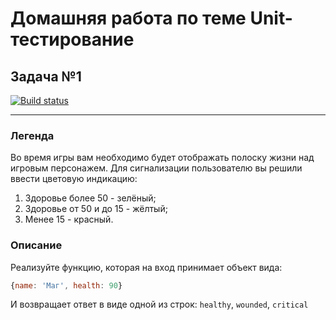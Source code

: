 # Домашняя работа по теме Unit-тестирование
## Задача №1

[![Build status](https://ci.appveyor.com/api/projects/status/l0nahjdy0pmutq2a?svg=true)](https://ci.appveyor.com/project/biryukova-nadezhda/ajs-hw-4-1)

---

### Легенда

Во время игры вам необходимо будет отображать полоску жизни над игровым персонажем. Для сигнализации пользователю вы решили ввести цветовую индикацию:
1. Здоровье более 50 - зелёный;
1. Здоровье от 50 и до 15 - жёлтый;
1. Менее 15 - красный.

### Описание

Реализуйте функцию, которая на вход принимает объект вида:
```javascript
{name: 'Маг', health: 90}
```
И возвращает ответ в виде одной из строк: `healthy`, `wounded`, `critical`
